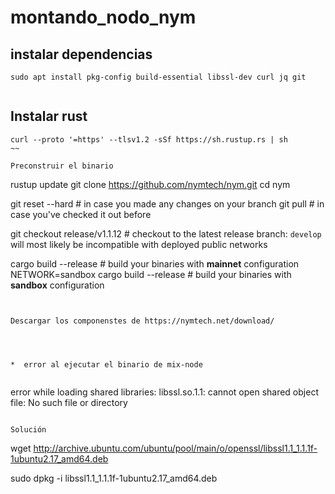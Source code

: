 # montando_nodo_nym








## instalar dependencias 


~~~
sudo apt install pkg-config build-essential libssl-dev curl jq git


~~~

## Instalar rust 

~~~
curl --proto '=https' --tlsv1.2 -sSf https://sh.rustup.rs | sh
~~

Preconstruir el binario

~~~
rustup update
git clone https://github.com/nymtech/nym.git
cd nym

git reset --hard # in case you made any changes on your branch
git pull # in case you've checked it out before

git checkout release/v1.1.12 # checkout to the latest release branch: `develop` will most likely be incompatible with deployed public networks

cargo build --release # build your binaries with **mainnet** configuration
NETWORK=sandbox cargo build --release # build your binaries with **sandbox** configuration

~~~


Descargar los componenstes de https://nymtech.net/download/




*  error al ejecutar el binario de mix-node


~~~
error while loading shared libraries: libssl.so.1.1: cannot open shared object file: No such file or directory
~~~

Solución 

~~~

wget http://archive.ubuntu.com/ubuntu/pool/main/o/openssl/libssl1.1_1.1.1f-1ubuntu2.17_amd64.deb

sudo dpkg -i libssl1.1_1.1.1f-1ubuntu2.17_amd64.deb

~~~


